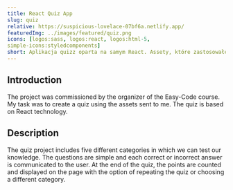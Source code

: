 ```yaml
---
title: React Quiz App
slug: quiz
relative: https://suspicious-lovelace-07bf6a.netlify.app/
featuredImg: ../images/featured/quiz.png
icons: [logos:sass, logos:react, logos:html-5, 
simple-icons:styledcomponents]
short: Aplikacja quizz oparta na samym React. Assety, które zastosowałem zostały wysłane przez organizatora kursu EasyCode.
---
```


## Introduction
The project was commissioned by the organizer of the Easy-Code course. My task was to create a quiz using the assets sent to me. The quiz is based on React technology.

## Description
The quiz project includes five different categories in which we can test our knowledge. The questions are simple and each correct or incorrect answer is communicated to the user. At the end of the quiz, the points are counted and displayed on the page with the option of repeating the quiz or choosing a different category.
